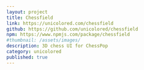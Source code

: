 ```yaml
---
layout: project
title: Chessfield
link: https://unicolored.com/chessfield
github: https://github.com/unicolored/chessfield
npm: https://www.npmjs.com/package/chessfield
#thumbnail: /assets/images/
description: 3D chess UI for ChessPop
category: unicolored
published: true
---
```

